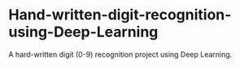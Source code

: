 # Hand-written-digit-recognition-using-Deep-Learning
A hard-written digit (0-9) recognition project using Deep Learning. 
